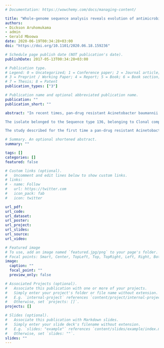 ```yaml
---
# Documentation: https://wowchemy.com/docs/managing-content/

title: "Whole-genome sequence analysis reveals evolution of antimicrobial resistance in a Ugandan colistin resistant Acinetobacter baumannii"
authors:
- Dickson Aruhomukama
- admin
- Gerald Mboowa
date: 2020-06-19T00:34:28+03:00
doi: "https://doi.org/10.1101/2020.06.18.159236"

# Schedule page publish date (NOT publication's date).
publishDate: 2017-05-13T00:34:28+03:00

# Publication type.
# Legend: 0 = Uncategorized; 1 = Conference paper; 2 = Journal article;
# 3 = Preprint / Working Paper; 4 = Report; 5 = Book; 6 = Book section;
# 7 = Thesis; 8 = Patent
publication_types: ["3"]

# Publication name and optional abbreviated publication name.
publication: ""
publication_short: ""

abstract: "In recent times, pan-drug resistant Acinetobacter baumannii have emerged and continue to spread among critically ill patients, this poses an urgent risk to global and local human health. This study sought to provide the first genomic analysis of a pan-drug resistant Acinetobacter baumannii from Uganda and Africa, and to tell a story of mobile genetic element-mediated antibiotic resistance evolution in the isolate. It was an in-silico study in which intrinsic and acquired antibiotic resistance genes, and/or chromosomal resistance mutations were identified using PATRIC, CARD, NDARO and ResFinder. Screening for insertion sequences was done using ISfinder. Also, plasmid screening, phylogenetic analysis and sequence typing were performed using PlasmidFinder, PATRIC and Gubbin, and MLST respectively.

The isolate belonged to the Sequence type 136, belonging to Clonal complex 208 and Global complex 2. This isolate shared close homology with strains from Tanzania. Resistance in the isolate was chromosomally and mobile genetic element-mediated by Acinetobacter-derived cephalosporinases and carbapenem hydrolyzing class D β-lactamses, blaOXA-2, 51, 5 88, 317, blaADC-2, 25. Colistin resistance was associated with previously documented mutants, lpxA and lpxC. Other key resistance genes identified were: aph(3”)-lb, aph(6)-ld, aph(3’)-la, aac(3)-lld, aac(3)-lla, aph(3’)-l, aph(3”)-l, aph(6)-lc, aph(6)-ld, aac(3)-II, III, IV, VI, VIII, IX, X, macA, macB, tetA, tetB, tetR, dfrA, and those of the floR family. RSF1010 like IncQ broad-host-range plasmids and features of pACICU1, pACICU2, and p3ABAYE Acinetobacter baumannii plasmids namely partitioning proteins ParA and B were present. Insertion sequences present included IS3, IS5, IS66 and those of the ISLre2 families.

The study described for the first time a pan-drug resistant Acinetobacter baumannii from Uganda, and told a story of mobile genetic element-mediated antibiotic resistance evolution in the isolate despite being limited by pan-drug resistance phenotypic data. It provides a basis to track trends in antibiotic resistance and identification of emerging resistance patterns in Acinetobacter baumannii in Uganda."

# Summary. An optional shortened abstract.
summary: ""

tags: []
categories: []
featured: false

# Custom links (optional).
#   Uncomment and edit lines below to show custom links.
# links:
# - name: Follow
#   url: https://twitter.com
#   icon_pack: fab
#   icon: twitter

url_pdf:
url_code:
url_dataset:
url_poster:
url_project:
url_slides:
url_source:
url_video:

# Featured image
# To use, add an image named `featured.jpg/png` to your page's folder. 
# Focal points: Smart, Center, TopLeft, Top, TopRight, Left, Right, BottomLeft, Bottom, BottomRight.
image:
  caption: ""
  focal_point: ""
  preview_only: false

# Associated Projects (optional).
#   Associate this publication with one or more of your projects.
#   Simply enter your project's folder or file name without extension.
#   E.g. `internal-project` references `content/project/internal-project/index.md`.
#   Otherwise, set `projects: []`.
projects: []

# Slides (optional).
#   Associate this publication with Markdown slides.
#   Simply enter your slide deck's filename without extension.
#   E.g. `slides: "example"` references `content/slides/example/index.md`.
#   Otherwise, set `slides: ""`.
slides: ""
---
```

